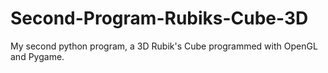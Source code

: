 # Second-Program-Rubiks-Cube-3D
My second python program, a 3D Rubik's Cube programmed with OpenGL and Pygame.
